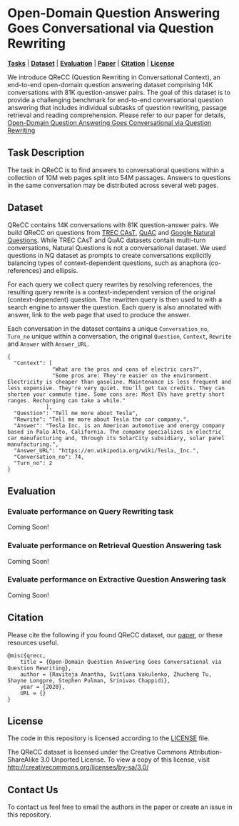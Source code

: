 # Open-Domain Question Answering Goes Conversational via Question Rewriting

[**Tasks**](#task-description) | [**Dataset**](#dataset) | [**Evaluation**](#evaluation) |
[**Paper**](https://arxiv.org/abs/2010.04898) |
[**Citation**](#citation) | [**License**](#license)

We introduce QReCC (Question Rewriting in Conversational Context), an end-to-end open-domain question answering dataset comprising 14K conversations with 81K question-answer pairs.
The goal of this dataset is to provide a challenging benchmark for end-to-end conversational question answering that includes individual subtasks of question rewriting, passage retrieval and reading comprehension. Please refer to our paper for details, [Open-Domain Question Answering Goes Conversational via Question Rewriting](https://arxiv.org/abs/2010.04898)


## Task Description
The task in QReCC is to find answers to conversational questions within a collection of 10M web pages split into 54M passages. Answers to questions in the same conversation may be distributed across several web pages.


## Dataset
QReCC contains 14K conversations with 81K question-answer pairs. We build QReCC on questions from [TREC CAsT](https://github.com/daltonj/treccastweb/tree/master/2019/data), [QuAC](https://quac.ai) and [Google Natural Questions](https://github.com/google-research-datasets/natural-questions). While TREC CAsT and QuAC datasets contain multi-turn conversations, Natural Questions is not a conversational dataset. We used questions in NQ dataset as prompts to create conversations explicitly balancing types of context-dependent questions, such as anaphora (co-references) and ellipsis.

For each query we collect query rewrites by resolving references, the resulting query rewrite is a context-independent version of the original (context-dependent) question. The rewritten query is then used to with a search engine to answer the question. Each query is also annotated with answer, link to the web page that used to produce the answer. 

Each conversation in the dataset contains a unique `Conversation_no`, `Turn_no` unique within a conversation, the original `Question`, `Context`, `Rewrite` and `Answer` with `Answer_URL`.

```
{
  "Context": [
              "What are the pros and cons of electric cars?",
              "Some pros are: They're easier on the environment. Electricity is cheaper than gasoline. Maintenance is less frequent and less expensive. They're very quiet. You'll get tax credits. They can shorten your commute time. Some cons are: Most EVs have pretty short ranges. Recharging can take a while."
            ],
  "Question": "Tell me more about Tesla",
  "Rewrite": "Tell me more about Tesla the car company.",
  "Answer": "Tesla Inc. is an American automotive and energy company based in Palo Alto, California. The company specializes in electric car manufacturing and, through its SolarCity subsidiary, solar panel manufacturing.",
  "Answer_URL": "https://en.wikipedia.org/wiki/Tesla,_Inc.",
  "Conversation_no": 74,
  "Turn_no": 2
}
```

## Evaluation

### Evaluate performance on Query Rewriting task
Coming Soon!

### Evaluate performance on Retrieval Question Answering task
Coming Soon!

### Evaluate performance on Extractive Question Answering task
Coming Soon!

## Citation
Please cite the following if you found QReCC dataset, our [paper](https://arxiv.org/abs/2010.04898), or these resources useful.
```
@misc{qrecc,
    title = {Open-Domain Question Answering Goes Conversational via Question Rewriting},
    author = {Raviteja Anantha, Svitlana Vakulenko, Zhucheng Tu, Shayne Longpre, Stephen Pulman, Srinivas Chappidi},
    year = {2020},
    URL = {}
}
```

## License
The code in this repository is licensed according to the [LICENSE](LICENSE) file.


The QReCC dataset is licensed under the Creative Commons Attribution-ShareAlike 3.0 Unported License. To view a copy of this license, visit http://creativecommons.org/licenses/by-sa/3.0/


## Contact Us
To contact us feel free to email the authors in the paper or create an issue in this repository.
